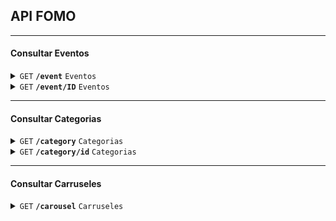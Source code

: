 ## API FOMO
------------------------------------------------------------------------------------------

#### Consultar Eventos


<details>
 <summary><code>GET</code> <code><b>/event</b></code> <code>Eventos</code></summary>

##### Parameters

> | name         | type                   | data type           | description                  |
> |--------------|------------------------|---------------------|------------------------------|
> | `start_date` | optional               | date (DD-MM-YYYY)   | start_date                   |
> | `end_date`   | optional               | date (DD-MM-YYYY)   | end_date                     |
> | `free`       | optional               | str                 | si es grati                  |
> | `category`   | optional x N categorys | list                | The specific stub numeric id |
> | `event_name` | optional               | str                 | The specific stub numeric id |
> 
> 
> 
> 

##### Responses

> | http code     | content-type                      | response |
> |---------------|-----------------------------------|----------|
> | `200`         | `application/json`        | Json     |

##### Example Response
```json
[
    {
        "id": 1,
        "end_date": "2024-07-31 17:09:38",
        "start_date": "2023-08-31 17:09:35",
        "day_name_start": "Jueves",
        "day_name_end": "Miércoles",
        "event_name": "Prueba después de migrate",
        "event_img": "http://127.0.0.1:8000/media/images/Screenshot_from_2023-07-30_17-24-56.png",
        "image_url": "/media/images/Screenshot_from_2023-07-30_17-24-56.png",
        "event_location": "En lo de tu señora",
        "ticket_price": null,
        "highlighted": false,
        "category": "teatro"
    },
    {
        "id": 2,
        "start_date": "2024-08-02 23:05:24",
        "end_date": "2025-08-02 23:05:29",
        "day_name_start": "Viernes",
        "day_name_end": "Sábado",
        "event_name": "Prueba 2-8-23",
        "event_img": "http://127.0.0.1:8000/media/images/Screenshot_from_2023-07-30_17-24-56_3R4AIZD.png",
        "image_url": "/media/images/Screenshot_from_2023-07-30_17-24-56_3R4AIZD.png",
        "event_location": "En lo de tu señora 2",
        "ticket_price": null,
        "highlighted": false,
        "category": "musica"
    }
]
```



</details>

<details>
 <summary><code>GET</code> <code><b>/event/ID</b></code> <code>Eventos</code></summary>

##### Parameters

> | name |  type     | data type      | description                         |
> |------|-----------|----------------|-------------------------------------|
> | `id`  |  required | int ($int64)   | The specific stub numeric id        |

##### Responses

> | http code | content-type                      | response                                    |
> |-----------|-----------------------------------|---------------------------------------------|
> | `200`     | `application/json`        | Json                                        |
> | `404`     | `application/json`                | `{"code":"404","detail": "No encontrado."}` |


##### Example Response
```json
{
    "id": 7,
    "day_name_start": "Viernes",
    "day_name_end": "Lunes",
    "start_date": "2029-08-03T14:45:07Z",
    "end_date": "2043-08-03T14:45:09Z",
    "event_name": "free y category",
    "has_ticket": true,
    "ticket_price": 0,
    "tickets_left": true,
    "tickets_available": 1000,
    "buy_tickets": "asdsad",
    "event_link": "asdasd",
    "event_img": "http://127.0.0.1:8000/media/images/Screenshot_from_2023-07-31_14-46-30_Qc4V83u.png",
    "organization_page": "asdasdsad",
    "event_location": "En lo de tu señora 8",
    "highlighted": false,
    "user_creator": 1,
    "category": "Obra de teatro"
}
```

</details>


------------------------------------------------------------------------------------------

#### Consultar Categorias


<details>
 <summary><code>GET</code> <code><b>/category</b></code> <code>Categorias</code></summary>

##### Parameters

> | name |  type     | data type      | description                         |
> |------|-----------|----------------|-------------------------------------|

##### Responses

> | http code | content-type                      | response                                    |
> |-----------|-----------------------------------|---------------------------------------------|
> | `200`     | `application/json`        | Json                                        |

##### Example Response
```json
[
    {
        "id": 1,
        "name": "teatro"
    },
    {
        "id": 2,
        "name": "musica"
    },
    {
        "id": 3,
        "name": "perreo"
    }
]
```

</details>


<details>
 <summary><code>GET</code> <code><b>/category/id</b></code> <code>Categorias</code></summary>

##### Parameters

> | name |  type     | data type      | description                         |
> |------|-----------|----------------|-------------------------------------|
> | `id`  |  required | int ($int64)   | The specific stub numeric id        |

##### Responses

> | http code | content-type                      | response                                    |
> |-----------|-----------------------------------|---------------------------------------------|
> | `200`     | `application/json`        | Json                                        |
> | `404`     | `application/json`                | `{"code":"404","detail": "No encontrado."}` |

##### Example Response
```json
[
    {
        "id": 1,
        "name": "teatro"
    }
]
```

</details>

------------------------------------------------------------------------------------------

#### Consultar Carruseles

<details>
 <summary><code>GET</code> <code><b>/carousel</b></code> <code>Carruseles</code></summary>

##### Parameters

> | name |  type     | data type      | description                         |
> |------|-----------|----------------|-------------------------------------|

##### Responses

> | http code | content-type                      | response                                    |
> |-----------|-----------------------------------|---------------------------------------------|
> | `200`     | `application/json`        | Json                                        |

##### Example Response
```json
[
    {
        "order": 2,
        "name": "asdasdsa",
        "description": "dasdasdsad",
        "image_short": "/media/images/Screenshot_from_2023-08-04_09-08-49.png",
        "description_button": "dasfdsfdsaf",
        "link_button": "asdfsadfsdafdsaf"
    },
    {
        "order": 5,
        "name": "josé el carrusel",
        "description": "carruseliente",
        "image_short": "/media/images/Screenshot_from_2023-08-03_13-51-05.png",
        "description_button": "clickee aquí buen jombre",
        "link_button": "www.hola.com"
    },
    {
        "order": 6,
        "name": "pepe",
        "description": "popo",
        "image_short": "/media/images/Screenshot_from_2023-08-03_11-56-57.png",
        "description_button": "pupu",
        "link_button": "prrrr"
    }
]
```

</details>